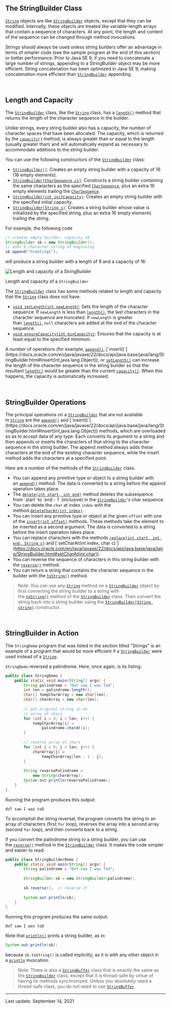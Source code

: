 ## The StringBuilder Class

[`String`](https://docs.oracle.com/en/java/javase/22/docs/api/java.base/java/lang/String.html) objects are like [`StringBuilder`](https://docs.oracle.com/en/java/javase/22/docs/api/java.base/java/lang/StringBuilder.html) objects, except that they can be modified. Internally, these objects are treated like variable-length arrays that contain a sequence of characters. At any point, the length and content of the sequence can be changed through method invocations.

Strings should always be used unless string builders offer an advantage in terms of simpler code (see the sample program at the end of this section) or better performance. Prior to Java SE 9, if you need to concatenate a large number of strings, appending to a StringBuilder object may be more efficient. String concatenation has been optimized in Java SE 9, making concatenation more efficient than [`StringBuilder`](https://docs.oracle.com/en/java/javase/22/docs/api/java.base/java/lang/StringBuilder.html) appending.

 

## Length and Capacity

The [`StringBuilder`](https://docs.oracle.com/en/java/javase/22/docs/api/java.base/java/lang/StringBuilder.html) class, like the [`String`](https://docs.oracle.com/en/java/javase/22/docs/api/java.base/java/lang/String.html) class, has a [`length()`](https://docs.oracle.com/en/java/javase/22/docs/api/java.base/java/lang/StringBuilder.html#length()) method that returns the length of the character sequence in the builder.

Unlike strings, every string builder also has a capacity, the number of character spaces that have been allocated. The capacity, which is returned by the [`capacity()`](https://docs.oracle.com/en/java/javase/22/docs/api/java.base/java/lang/StringBuilder.html#capacity()) method, is always greater than or equal to the length (usually greater than) and will automatically expand as necessary to accommodate additions to the string builder.

You can use the following constructors of the [`StringBuilder`](https://docs.oracle.com/en/java/javase/22/docs/api/java.base/java/lang/StringBuilder.html) class:

- [`StringBuilder()`](https://docs.oracle.com/en/java/javase/22/docs/api/java.base/java/lang/StringBuilder.html#%3Cinit%3E()): Creates an empty string builder with a capacity of 16 (16 empty elements).
- [`StringBuilder(CharSequence cs)`](https://docs.oracle.com/en/java/javase/22/docs/api/java/lang/StringBuilder.html#%3Cinit%3E(java.lang.CharSequence)): Constructs a string builder containing the same characters as the specified [`CharSequence`](https://docs.oracle.com/en/java/javase/22/docs/api/java.base/java/lang/CharSequence.html), plus an extra 16 empty elements trailing the [`CharSequence`](https://docs.oracle.com/en/java/javase/22/docs/api/java.base/java/lang/CharSequence.html).
- [`StringBuilder(int initCapacity)`](https://docs.oracle.com/en/java/javase/22/docs/api/java.base/java/lang/StringBuilder.html#%3Cinit%3E(int)): Creates an empty string builder with the specified initial capacity.
- [`StringBuilder(String s)`](https://docs.oracle.com/en/java/javase/22/docs/api/java/lang/StringBuilder.html#%3Cinit%3E(java.lang.String)): Creates a string builder whose value is initialized by the specified string, plus an extra 16 empty elements trailing the string.

For example, the following code

```java
// creates empty builder, capacity 16
StringBuilder sb = new StringBuilder();
// adds 9 character string at beginning
sb.append("Greetings");
```

will produce a string builder with a length of 9 and a capacity of 16:

![Length and capacity of a `StringBuilder`](https://dev.java/assets/images/numbers-strings/04_stringbuilder.png)

Length and capacity of a `StringBuilder`

The [`StringBuilder`](https://docs.oracle.com/en/java/javase/22/docs/api/java.base/java/lang/StringBuilder.html) class has some methods related to length and capacity that the [`String`](https://docs.oracle.com/en/java/javase/22/docs/api/java.base/java/lang/String.html) class does not have:

- [`void setLength(int newLength)`](https://docs.oracle.com/en/java/javase/22/docs/api/java.base/java/lang/StringBuilder.html#setLength(int)): Sets the length of the character sequence. If `newLength` is less than [`length()`](https://docs.oracle.com/en/java/javase/22/docs/api/java.base/java/lang/StringBuilder.html#length()), the last characters in the character sequence are truncated. If `newLength` is greater than [`length()`](https://docs.oracle.com/en/java/javase/22/docs/api/java.base/java/lang/StringBuilder.html#length()), `null` characters are added at the end of the character sequence.
- [`void ensureCapacity(int minCapacity)`](https://docs.oracle.com/en/java/javase/22/docs/api/java.base/java/lang/StringBuilder.html#ensureCapacity(int)): Ensures that the capacity is at least equal to the specified minimum.

A number of operations (for example, [`append()`](https://docs.oracle.com/en/java/javase/22/docs/api/java.base/java/lang/StringBuilder.html#append(java.lang.Object)), [`insert()`](https://docs.oracle.com/en/java/javase/22/docs/api/java.base/java/lang/StringBuilder.html#insert(int,java.lang.Object)), or [`setLength()`](https://docs.oracle.com/en/java/javase/22/docs/api/java.base/java/lang/StringBuilder.html#setLength(int)) can increase the length of the character sequence in the string builder so that the resultant [`length()`](https://docs.oracle.com/en/java/javase/22/docs/api/java.base/java/lang/StringBuilder.html#length()) would be greater than the current [`capacity()`](https://docs.oracle.com/en/java/javase/22/docs/api/java.base/java/lang/StringBuilder.html#capacity()). When this happens, the capacity is automatically increased.

 

## StringBuilder Operations

The principal operations on a [`StringBuilder`](https://docs.oracle.com/en/java/javase/22/docs/api/java.base/java/lang/StringBuilder.html) that are not available in [`String`](https://docs.oracle.com/en/java/javase/22/docs/api/java.base/java/lang/String.html) are the [`append()`](https://docs.oracle.com/en/java/javase/22/docs/api/java.base/java/lang/StringBuilder.html#append(java.lang.Object)) and [`insert()`](https://docs.oracle.com/en/java/javase/22/docs/api/java.base/java/lang/StringBuilder.html#insert(int,java.lang.Object)) methods, which are overloaded so as to accept data of any type. Each converts its argument to a string and then appends or inserts the characters of that string to the character sequence in the string builder. The append method always adds these characters at the end of the existing character sequence, while the insert method adds the characters at a specified point.

Here are a number of the methods of the [`StringBuilder`](https://docs.oracle.com/en/java/javase/22/docs/api/java.base/java/lang/StringBuilder.html) class.

- You can append any primitive type or object to a string builder with an [`append()`](https://docs.oracle.com/en/java/javase/22/docs/api/java.base/java/lang/StringBuilder.html#append(java.lang.Object)) method. The data is converted to a string before the append operation takes place.
- The [`delete(int start, int end)`](https://docs.oracle.com/en/java/javase/22/docs/api/java.base/java/lang/StringBuilder.html#delete(int,int)) method deletes the subsequence from `start` to `end - 1` (inclusive) in the [`StringBuilder`](https://docs.oracle.com/en/java/javase/22/docs/api/java.base/java/lang/StringBuilder.html)'s char sequence.
- You can delete the `char` at index `index` with the method [`deleteCharAt(int index)`](https://docs.oracle.com/en/java/javase/22/docs/api/java.base/java/lang/StringBuilder.html#deleteCharAt(int)).
- You can insert any primitive type or object at the given `offset` with one of the [`insert(int offset)`](https://docs.oracle.com/en/java/javase/22/docs/api/java.base/java/lang/StringBuilder.html#insert(int,java.lang.Object)) methods. These methods take the element to be inserted as a second argument. The data is converted to a string before the insert operation takes place.
- You can replace characters with the methods [`replace(int start, int end, String s)`](https://docs.oracle.com/en/java/javase/22/docs/api/java.base/java/lang/StringBuilder.html#replace(int,int,java.lang.String)) and [`setCharAt(int index, char c)`](https://docs.oracle.com/en/java/javase/22/docs/api/java.base/java/lang/StringBuilder.html#setCharAt(int,char)).
- You can reverse the sequence of characters in this string builder with the [`reverse()`](https://docs.oracle.com/en/java/javase/22/docs/api/java.base/java/lang/StringBuilder.html#reverse()) method.
- You can return a string that contains the character sequence in the builder with the [`toString()`](https://docs.oracle.com/en/java/javase/22/docs/api/java.base/java/lang/StringBuilder.html#toString()) method.

> Note: You can use any [`String`](https://docs.oracle.com/en/java/javase/22/docs/api/java.base/java/lang/String.html) method on a [`StringBuilder`](https://docs.oracle.com/en/java/javase/22/docs/api/java.base/java/lang/StringBuilder.html) object by first converting the string builder to a string with the [`toString()`](https://docs.oracle.com/en/java/javase/22/docs/api/java.base/java/lang/StringBuilder.html#toString()) method of the [`StringBuilder`](https://docs.oracle.com/en/java/javase/22/docs/api/java.base/java/lang/StringBuilder.html) class. Then convert the string back into a string builder using the [`StringBuilder(String string)`](https://docs.oracle.com/en/java/javase/22/docs/api/java/lang/StringBuilder.html#%3Cinit%3E(java.lang.String)) constructor.

 

## StringBuilder in Action

The `StringDemo` program that was listed in the section titled "Strings" is an example of a program that would be more efficient if a [`StringBuilder`](https://docs.oracle.com/en/java/javase/22/docs/api/java.base/java/lang/StringBuilder.html) were used instead of a [`String`](https://docs.oracle.com/en/java/javase/22/docs/api/java.base/java/lang/String.html).

`StringDemo` reversed a palindrome. Here, once again, is its listing:

```java
public class StringDemo {
    public static void main(String[] args) {
        String palindrome = "Dot saw I was Tod";
        int len = palindrome.length();
        char[] tempCharArray = new char[len];
        char[] charArray = new char[len];
        
        // put original string in an 
        // array of chars
        for (int i = 0; i < len; i++) {
            tempCharArray[i] = 
                palindrome.charAt(i);
        } 
        
        // reverse array of chars
        for (int j = 0; j < len; j++) {
            charArray[j] =
                tempCharArray[len - 1 - j];
        }
        
        String reversePalindrome =
            new String(charArray);
        System.out.println(reversePalindrome);
    }
}
```

Running the program produces this output:

```shell
doT saw I was toD
```

To accomplish the string reversal, the program converts the string to an array of characters (first `for` loop), reverses the array into a second array (second `for` loop), and then converts back to a string.

If you convert the palindrome string to a string builder, you can use the [`reverse()`](https://docs.oracle.com/en/java/javase/22/docs/api/java.base/java/lang/StringBuilder.html#reverse()) method in the [`StringBuilder`](https://docs.oracle.com/en/java/javase/22/docs/api/java.base/java/lang/StringBuilder.html) class. It makes the code simpler and easier to read:

```java
public class StringBuilderDemo {
    public static void main(String[] args) {
        String palindrome = "Dot saw I was Tod";
         
        StringBuilder sb = new StringBuilder(palindrome);
        
        sb.reverse();  // reverse it
        
        System.out.println(sb);
    }
}
```

Running this program produces the same output:

```shell
doT saw I was toD
```

Note that [`println()`](https://docs.oracle.com/en/java/javase/22/docs/api/java.base/java/io/PrintStream.html#println(java.lang.Object)) prints a string builder, as in:

```java
System.out.println(sb);
```

because `sb.toString()` is called implicitly, as it is with any other object in a [`println`](https://docs.oracle.com/en/java/javase/22/docs/api/java.base/java/io/PrintStream.html#println(java.lang.Object)) invocation.

> Note: There is also a [`StringBuffer`](https://docs.oracle.com/en/java/javase/22/docs/api/java.base/java/lang/StringBuffer.html) class that is exactly the same as the [`StringBuilder`](https://docs.oracle.com/en/java/javase/22/docs/api/java.base/java/lang/StringBuilder.html) class, except that it is thread-safe by virtue of having its methods synchronized. Unless you absolutely need a thread-safe class, you do not need to use [`StringBuffer`](https://docs.oracle.com/en/java/javase/22/docs/api/java.base/java/lang/StringBuffer.html).

---
Last update: September 14, 2021